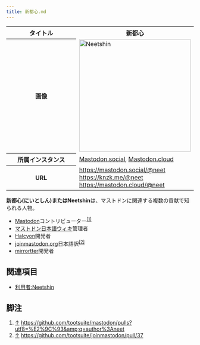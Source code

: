 ```yaml
---
title: 新都心.md
---
```

<div>

<table>
<colgroup>
<col style="width: 50%" />
<col style="width: 50%" />
</colgroup>
<tbody>
<tr class="header">
<th>タイトル</th>
<th>新都心</th>
</tr>

<tr class="odd">
<th>画像</th>
<td><a href="/%E3%83%95%E3%82%A1%E3%82%A4%E3%83%AB:Neetshin-2017-12.jpeg" title="Neetshin"><img src="/images/thumb/2/2d/Neetshin-2017-12.jpeg/300px-Neetshin-2017-12.jpeg" srcset="/images/2/2d/Neetshin-2017-12.jpeg 1.5x" width="300" height="300" alt="Neetshin" /></a></td>
</tr>
<tr class="even">
<th scope="row">所属インスタンス</th>
<td><a href="/Mastodon.social" title="Mastodon.social">Mastodon.social</a>, <a href="/Mastodon.cloud" title="Mastodon.cloud">Mastodon.cloud</a></td>
</tr>
<tr class="odd">
<th scope="row">URL</th>
<td><a href="https://mastodon.social/@neet" rel="nofollow">https://mastodon.social/@neet</a><br />
<a href="https://knzk.me/@neet" rel="nofollow">https://knzk.me/@neet</a><br />
<a href="https://mastodon.cloud/@neet" rel="nofollow">https://mastodon.cloud/@neet</a></td>
</tr>
</tbody>
</table>

  
**新都心(にいとしん)**または**Neetshin**は、マストドンに関連する複数の貢献で知られる人物。

-   [Mastodon](/Mastodon "Mastodon")コントリビューター<sup>[\[1\]](#cite_note-1)</sup>
-   [マストドン日本語ウィキ](/%E3%83%9E%E3%82%B9%E3%83%88%E3%83%89%E3%83%B3%E6%97%A5%E6%9C%AC%E8%AA%9E%E3%82%A6%E3%82%A3%E3%82%AD "マストドン日本語ウィキ")管理者
-   [Halcyon](/Halcyon "Halcyon")開発者
-   [joinmastodon.org](/Joinmastodon.org "Joinmastodon.org")日本語訳<sup>[\[2\]](#cite_note-2)</sup>
-   [mirrortter](/Mirrortter "Mirrortter")開発者

## 関連項目

-   [利用者:Neetshin](/%E5%88%A9%E7%94%A8%E8%80%85:Neetshin "利用者:Neetshin")

## 脚注

<div>

1.  [↑](#cite_ref-1) <a href="https://github.com/tootsuite/mastodon/pulls?utf8=%E2%9C%93&amp;q=author%3Aneet" rel="nofollow">https://github.com/tootsuite/mastodon/pulls?utf8=%E2%9C%93&amp;q=author%3Aneet</a>
2.  [↑](#cite_ref-2) <a href="https://github.com/tootsuite/joinmastodon/pull/37" rel="nofollow">https://github.com/tootsuite/joinmastodon/pull/37</a>

</div>

</div>
